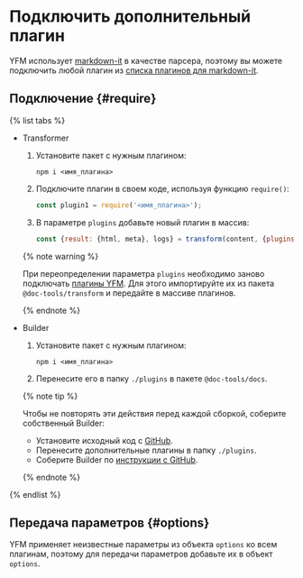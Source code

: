 # Подключить дополнительный плагин

YFM использует [markdown-it](https://www.npmjs.com/package/markdown-it) в качестве парсера, поэтому вы можете подключить любой плагин из [списка плагинов для markdown-it](https://www.npmjs.com/search?q=keywords:markdown-it-plugin).

## Подключение {#require}
{% list tabs %}

- Transformer

   1. Установите пакет с нужным плагином:    
      ```shell
      npm i <имя_плагина>
      ```

   1. Подключите плагин в своем коде, используя функцию `require()`:  
      ```javascript
      const plugin1 = require('<имя_плагина>');
      ```

   1. В параметре `plugins` добавьте новый плагин в массив:
      ```javascript
      const {result: {html, meta}, logs} = transform(content, {plugins: [<имя_плагина>]});
      ```
   {% note warning %}

   При переопределении параметра `plugins` необходимо заново подключать [плагины YFM](index.md). Для этого импортируйте их из пакета `@doc-tools/transform` и передайте в массиве плагинов. 

   {% endnote %}   

- Builder

   1. Установите пакет с нужным плагином:    
      ```shell
      npm i <имя_плагина>
      ```

   1. Перенесите его в папку `./plugins` в пакете `@doc-tools/docs`.

   {% note tip %}

   Чтобы не повторять эти действия перед каждой сборкой, соберите собственный Builder:
   * Установите исходный код с [GitHub](https://github.com/yandex-cloud/yfm-docs).
   * Перенесите дополнительные плагины в папку `./plugins`.
   * Соберите Builder по [инструкции с GitHub](https://github.com/yandex-cloud/yfm-docs#installation-1).

   {% endnote %}

{% endlist %}

## Передача параметров {#options}

YFM применяет неизвестные параметры из объекта `options` ко всем плагинам, поэтому для передачи параметров добавьте их в объект `options`.
